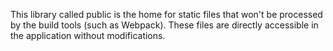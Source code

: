 This library called public is the home for static files that won't be processed by the build tools (such as Webpack). 
These files are directly accessible in the application without modifications. 
